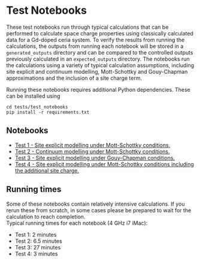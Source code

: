 # Test Notebooks

These test notebooks run through typical calculations that can be performed to calculate space charge properties using classically calculated data for a Gd-doped ceria system. To verify the results from running the calculations, the outputs from running each notebook will be stored in a `generated_outputs` directory and can be compared to the controlled outputs previously calculated in an `expected_outputs` directory. The notebooks run the calculations using a variety of typical calculation assumptions, including site explicit and continuum modelling, Mott-Schottky and Gouy-Chapman approximations and the inclusion of a site charge term. 

Running these notebooks requires additional Python dependencies. These can be installed using
```
cd tests/test_notebooks
pip install -r requirements.txt
```

## Notebooks

- [Test 1 - Site explicit modelling under Mott-Schottky conditions.](test_1/test_notebook_1.ipynb)
- [Test 2 - Continuum modelling under Mott-Schottky conditions.](test_2/test_notebook_2.ipynb)
- [Test 3 - Site explicit modelling under Gouy-Chapman conditions.](test_3/test_notebook_3.ipynb)
- [Test 4 - Site explicit modelling under Mott-Schottky conditions including the additional site charge.](test_4/test_notebook_4.ipynb)

## Running times

Some of these notebooks contain relatively intensive calculations. If you rerun these from scratch, in some cases please be prepared to wait for the calculation to reach completion.  
Typical running times for each notebook (4 GHz i7 iMac):

- Test 1: 2 minutes
- Test 2: 6.5 minutes
- Test 3: 27 minutes
- Test 4: 3 minutes

